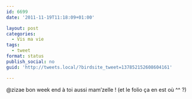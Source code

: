 ```yaml
---
id: 6699
date: '2011-11-19T11:18:09+01:00'

layout: post
categories:
  - Vis ma vie
tags:
  - tweet
format: status
publish_social: no
guid: 'http://tweets.local/?birdsite_tweet=137852152608604161'

---
```


@zizae bon week end à toi aussi mam’zelle ! (et le folio ça en est où ^^ ?)